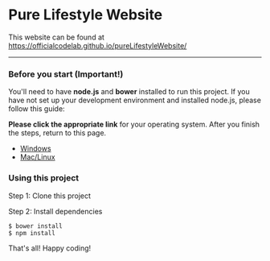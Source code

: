 # Pure Lifestyle Website
This website can be found at https://officialcodelab.github.io/pureLifestyleWebsite/

------


### Before you start (Important!)
You'll need to have **node.js** and **bower** installed to run this project. If you have not set up your development environment and installed node.js, please follow this guide:


**Please click the appropriate link** for your operating system. After you finish the steps, return to this page.

 - [Windows](https://github.com/carl-eis/Ultimate.Setup/wiki/Windows%20Setup)
 - [Mac/Linux](https://github.com/carl-eis/Ultimate.Setup/wiki/Node.js%20-%20Linux)

### Using this project
Step 1: Clone this project

Step 2: Install dependencies

    $ bower install
    $ npm install

That's all! Happy coding!
